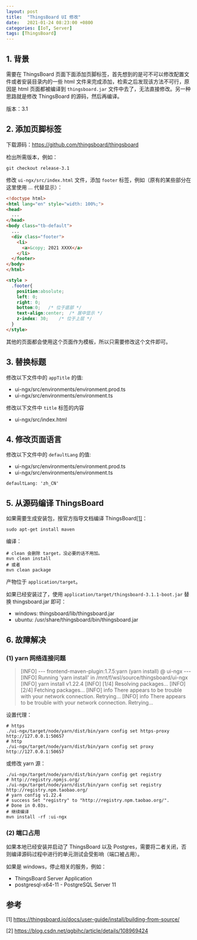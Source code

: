 ```yaml
---
layout: post
title:  "ThingsBoard UI 修改"
date:   2021-01-24 08:23:00 +0800
categories: [IoT, Server]
tags: [ThingsBoard]
---
```


## 1. 背景

需要在 ThingsBoard 页面下面添加页脚标签，首先想到的是可不可以修改配置文件或者安装目录内的一些 html 文件来完成添加，检索之后发现该方法不可行，原因是 html 页面都被编译到 `thingsboard.jar` 文件中去了，无法直接修改。另一种思路就是修改 ThingsBoard 的源码，然后再编译。

版本：3.1

## 2. 添加页脚标签

下载源码：https://github.com/thingsboard/thingsboard

检出所需版本，例如：

```shell
git checkout release-3.1
```

修改 `ui-ngx/src/index.html` 文件，添加 `footer` 标签，例如（原有的某些部分在这里使用 ... 代替显示）：

```html
<!doctype html>
<html lang="en" style="width: 100%;">
<head>
  ...
</head>
<body class="tb-default">
  ...
  <div class="footer">
    <li>
      <a>&copy; 2021 XXXX</a>
    </li>
  </footer>
</body>
</html>

<style >  
  .footer{
    position:absolute;
    left: 0;
    right: 0;
    bottom:0;   /* 位于底部 */
    text-align:center;  /* 居中显示 */
    z-index: 30;    /* 位于上层 */
  }
</style>
```

其他的页面都会使用这个页面作为模板，所以只需要修改这个文件即可。

## 3. 替换标题

修改以下文件中的 `appTitle` 的值:

- ui-ngx/src/environments/environment.prod.ts
- ui-ngx/src/environments/environment.ts

修改以下文件中 `title` 标签的内容

- ui-ngx/src/index.html

## 4. 修改页面语言

修改以下文件中的 `defaultLang` 的值:

- ui-ngx/src/environments/environment.prod.ts
- ui-ngx/src/environments/environment.ts

```
defaultLang: 'zh_CN'
```

## 5. 从源码编译 ThingsBoard

如果需要生成安装包，按官方指导文档编译 ThingsBoard[[1]](https://thingsboard.io/docs/user-guide/install/building-from-source/)：

```shell
sudo apt-get install maven
```

编译：

```shell
# clean 会删除 target，没必要的话不用加。
mvn clean install
# 或者
mvn clean package
```

产物位于 `application/target`。

如果已经安装过了，使用 `application/target/thingsboard-3.1.1-boot.jar` 替换 thingsboard.jar 即可：

- windows: thingsboard/lib/thingsboard.jar
- ubuntu: /usr/share/thingsboard/bin/thingsboard.jar

## 6. 故障解决

### (1) yarn 网络连接问题

> [INFO] --- frontend-maven-plugin:1.7.5:yarn (yarn install) @ ui-ngx ---
> [INFO] Running 'yarn install' in /mnt/f/wsl/source/thingsboard/ui-ngx
> [INFO] yarn install v1.22.4
> [INFO] [1/4] Resolving packages...
> [INFO] [2/4] Fetching packages...
> [INFO] info There appears to be trouble with your network connection. Retrying...
> [INFO] info There appears to be trouble with your network connection. Retrying...

设置代理：

```shell
# https
./ui-ngx/target/node/yarn/dist/bin/yarn config set https-proxy http://127.0.0.1:50657
# http
./ui-ngx/target/node/yarn/dist/bin/yarn config set proxy http://127.0.0.1:50657
```

或修改 yarn 源：

```shell
./ui-ngx/target/node/yarn/dist/bin/yarn config get registry
# http://registry.npmjs.org/
./ui-ngx/target/node/yarn/dist/bin/yarn config set registry http://registry.npm.taobao.org/
# yarn config v1.22.4
# success Set "registry" to "http://registry.npm.taobao.org/".
# Done in 0.03s.
# 继续编译
mvn install -rf :ui-ngx
```

### (2) 端口占用

如果本地已经安装并启动了 ThingsBoard 以及 Postgres，需要将二者关闭，否则编译源码过程中进行的单元测试会受影响（端口被占用）。

如果是 windows，停止相关的服务，例如：

- ThingsBoard Server Application
- postgresql-x64-11 - PostgreSQL Server 11

## 参考

[1] https://thingsboard.io/docs/user-guide/install/building-from-source/

[2] https://blog.csdn.net/qgbihc/article/details/108969424

